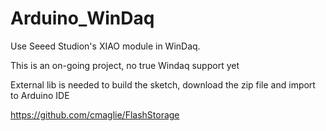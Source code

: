 # Arduino_WinDaq
Use Seeed Studion's XIAO module in WinDaq. 

This is an on-going project, no true Windaq support yet

External lib is needed to build the sketch, download the zip file and import to Arduino IDE

https://github.com/cmaglie/FlashStorage
